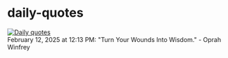 # daily-quotes
[![Daily quotes](https://github.com/ceepu8/daily-quotes/actions/workflows/daily-quote.yml/badge.svg)](https://github.com/ceepu8/daily-quotes/actions/workflows/daily-quote.yml)<br/>
February 12, 2025 at 12:13 PM: "Turn Your Wounds Into Wisdom." - Oprah Winfrey
